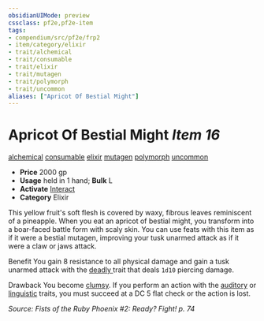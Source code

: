 ```yaml
---
obsidianUIMode: preview
cssclass: pf2e,pf2e-item
tags:
- compendium/src/pf2e/frp2
- item/category/elixir
- trait/alchemical
- trait/consumable
- trait/elixir
- trait/mutagen
- trait/polymorph
- trait/uncommon
aliases: ["Apricot Of Bestial Might"]
---
```

# Apricot Of Bestial Might *Item 16*  
[alchemical](../../../Rules/traits/alchemical.md)  [consumable](../../../Rules/traits/consumable.md)  [elixir](../../../Rules/traits/elixir.md)  [mutagen](../../../Rules/traits/mutagen.md)  [polymorph](../../../Rules/traits/polymorph.md)  [uncommon](../../../Rules/traits/uncommon.md)  

- **Price** 2000 gp
- **Usage** held in 1 hand; **Bulk** L
- **Activate** [Interact](../../../Rules/actions/interact.md)
- **Category** Elixir

This yellow fruit's soft flesh is covered by waxy, fibrous leaves reminiscent of a pineapple. When you eat an apricot of bestial might, you transform into a boar-faced battle form with scaly skin. You can use feats with this item as if it were a bestial mutagen, improving your tusk unarmed attack as if it were a claw or jaws attack.

Benefit You gain 8 resistance to all physical damage and gain a tusk unarmed attack with the [deadly <d12>](../../../Rules/traits/deadly.md) trait that deals `1d10` piercing damage.

Drawback You become [clumsy](../../../Rules/conditions.md#Clumsy). If you perform an action with the [auditory](../../../Rules/traits/auditory.md) or [linguistic](../../../Rules/traits/linguistic.md) traits, you must succeed at a DC 5 flat check or the action is lost.

*Source: Fists of the Ruby Phoenix #2: Ready? Fight! p. 74*